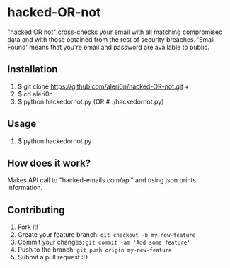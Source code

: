 # hacked-OR-not
"hacked OR not" cross-checks your email with all matching compromised data and with those obtained from the rest of security breaches. 'Email Found' means that you're email and password are available to public.

## Installation
1. $ git clone https://github.com/aleri0n/hacked-OR-not.git +
2. $ cd aleri0n
3. $ python hackedornot.py (OR # ./hackedornot.py)

## Usage
1. $ python hackedornot.py

## How does it work? 
Makes API call to "hacked-emails.com/api" and using json prints information.

## Contributing
1. Fork it!
2. Create your feature branch: `git checkout -b my-new-feature`
3. Commit your changes: `git commit -am 'Add some feature'`
4. Push to the branch: `git push origin my-new-feature`
5. Submit a pull request :D
